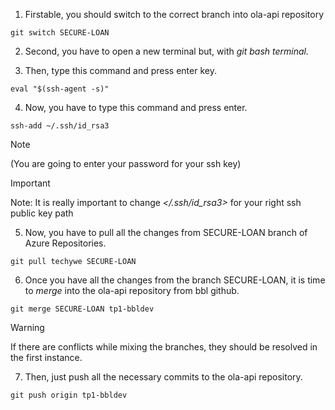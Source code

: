 1.  Firstable, you should switch to the correct branch into ola-api repository
```
git switch SECURE-LOAN
```

2. Second, you have to open a new terminal but, with _git bash terminal._

4. Then, type this command and press enter key.
```
eval "$(ssh-agent -s)"
```

4. Now, you have to type this command and press enter.
```
ssh-add ~/.ssh/id_rsa3
```

> [!NOTE]
> (You are going to enter your password for your ssh key)

>[!IMPORTANT]
> Note: It is really important to change _</.ssh/id_rsa3>_ for your right ssh public key path

5. Now, you have to pull all the changes from SECURE-LOAN branch of Azure Repositories.
```
git pull techywe SECURE-LOAN
```

6. Once you have all the changes from the branch SECURE-LOAN, it is time to _merge_ into the ola-api repository from bbl github.
```
git merge SECURE-LOAN tp1-bbldev
```

> [!WARNING]
> If there are conflicts while mixing the branches, they should be resolved in the first instance.

7. Then, just push all the necessary commits to the ola-api repository.
```
git push origin tp1-bbldev
```
